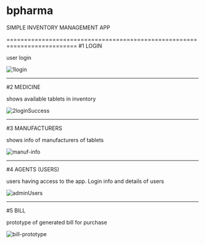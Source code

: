 # bpharma



SIMPLE INVENTORY MANAGEMENT APP


==========================================================================
#1 LOGIN

  user login

  
  ![1login](https://github.com/user-attachments/assets/5f9df9cb-1fcf-445f-93e2-61a4527770c8)



---------------------------------------------------
#2 MEDICINE

  shows available tablets in inventory

  
  ![2loginSuccess](https://github.com/user-attachments/assets/08e9b688-fc82-417e-9f76-cd35abafde5b)



---------------------------------------------------
#3 MANUFACTURERS

  shows info of manufacturers of tablets

  
  ![manuf-info](https://github.com/user-attachments/assets/d544e03f-eb43-4398-a794-f64e9264b997)


----------------------------------------------------

#4 AGENTS (USERS)

  users having access to the app. Login info and details of users

  
  ![adminUsers](https://github.com/user-attachments/assets/23597182-5863-40d2-8a89-cfcfecfa6194)


  --------------------------------------------------

#5 BILL

  prototype of generated bill for purchase

  
  ![bill-prototype](https://github.com/user-attachments/assets/c6f3a0ef-306a-4f6e-a01f-cd4d9ae6eb1d)



